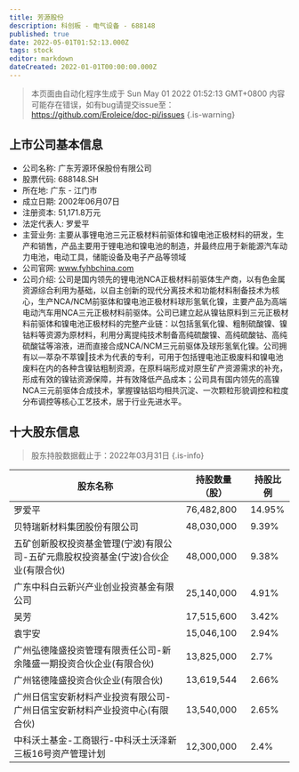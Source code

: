 ```yaml
---
title: 芳源股份
description: 科创板 - 电气设备 - 688148
published: true
date: 2022-05-01T01:52:13.000Z
tags: stock
editor: markdown
dateCreated: 2022-01-01T00:00:00.000Z
---
```


> 本页面由自动化程序生成于 Sun May 01 2022 01:52:13 GMT+0800
> 内容可能存在错误，如有bug请提交issue至：https://github.com/Eroleice/doc-pi/issues
{.is-warning}

## 上市公司基本信息
- 公司名称: 广东芳源环保股份有限公司
- 股票代码: 688148.SH
- 所在地: 广东 - 江门市
- 成立日期: 2002年06月07日
- 注册资本: 51,171.8万元
- 法定代表人: 罗爱平
- 主营业务: 主要从事锂电池三元正极材料前驱体和镍电池正极材料的研发，生产和销售，产品主要用于锂电池和镍电池的制造，并最终应用于新能源汽车动力电池，电动工具，储能设备及电子产品等领域
- 公司官网: www.fyhbchina.com
- 公司介绍: 公司是国内领先的锂电池NCA正极材料前驱体生产商，以有色金属资源综合利用为基础，以自主创新的现代分离技术和功能材料制备技术为核心，生产NCA/NCM前驱体和镍电池正极材料球形氢氧化镍，主要产品为高端电动汽车用NCA三元正极材料前驱体。公司已建立起从镍钴原料到三元正极材料前驱体和镍电池正极材料的完整产业链：以包括氢氧化镍、粗制硫酸镍、镍钴料等资源为原材料，利用分离提纯技术制备高纯硫酸镍、高纯硫酸钴、高纯硫酸锰等溶液，进而直接合成NCA/NCM三元前驱体及球形氢氧化镍。公司拥有以―萃杂不萃镍‖技术为代表的专利，可用于包括锂电池正极废料和镍电池废料在内的各种含镍钴粗制资源，在原料端形成对原生矿产资源需求的补充，形成有效的镍钴资源保障，并有效降低产品成本；公司具有国内领先的高镍NCA三元前驱体合成技术，掌握镍钴铝均相共沉淀、一次颗粒形貌调控和粒度分布调控等核心工艺技术，居于行业先进水平。


## 十大股东信息
> 股东持股数据截止于：2022年03月31日
{.is-info}

| 股东名称 | 持股数量（股） | 持股比例 |
| --- | --- | --- |
| 罗爱平 | 76,482,800 | 14.95% |
| 贝特瑞新材料集团股份有限公司 | 48,030,000 | 9.39% |
| 五矿创新股权投资基金管理(宁波)有限公司-五矿元鼎股权投资基金(宁波)合伙企业(有限合伙) | 48,000,000 | 9.38% |
| 广东中科白云新兴产业创业投资基金有限公司 | 25,140,000 | 4.91% |
| 吴芳 | 17,515,600 | 3.42% |
| 袁宇安 | 15,046,100 | 2.94% |
| 广州弘德隆盛投资管理有限责任公司-新余隆盛一期投资合伙企业(有限合伙) | 13,825,000 | 2.7% |
| 广州铭德隆盛投资合伙企业(有限合伙) | 13,619,544 | 2.66% |
| 广州日信宝安新材料产业投资有限公司-广州日信宝安新材料产业投资中心(有限合伙) | 13,540,000 | 2.65% |
| 中科沃土基金-工商银行-中科沃土沃泽新三板16号资产管理计划 | 12,300,000 | 2.4% |




